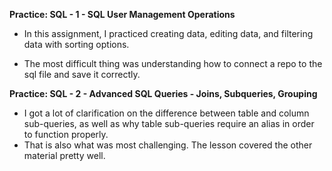 **Practice: SQL - 1 - SQL User Management Operations**
* In this assignment, I practiced creating data, editing data, and filtering data with sorting options. 

* The most difficult thing was understanding how to connect a repo to the sql file and save it correctly.

**Practice: SQL - 2 - Advanced SQL Queries - Joins, Subqueries, Grouping**
* I got a lot of clarification on the difference between table and column sub-queries, as well as why table sub-queries require an alias in order to function properly.
* That is also what was most challenging. The lesson covered the other material pretty well.